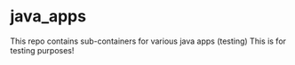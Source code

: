 # java_apps
This repo contains sub-containers for various java apps (testing)
This is for testing purposes!

